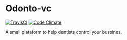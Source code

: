 # Odonto-vc

[![TravisCI](https://travis-ci.org/breim/odonto-vc.svg?branch=master)](https://travis-ci.org/breim/odonto-vc)
[![Code Climate](https://codeclimate.com/github/breim/odonto-vc/badges/gpa.svg)](https://codeclimate.com/github/breim/odonto-vc)

A small plataform to help dentists control your bussines.
